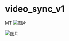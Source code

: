 # video_sync_v1
MT
![图片](https://github.com/user-attachments/assets/691cb07c-2a94-45a4-9620-abafb183a817)

![图片](https://github.com/user-attachments/assets/b8a4d040-afc7-4ca9-89ef-fe8836e42ca7)
